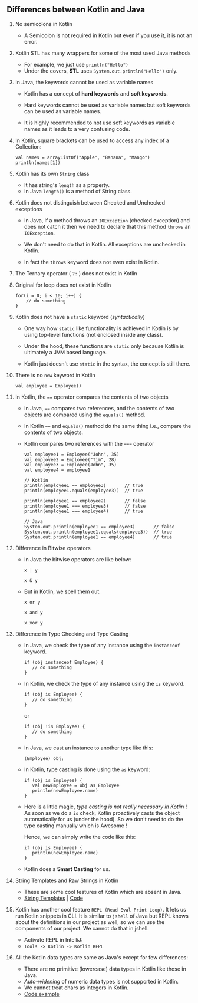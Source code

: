 ## Differences between Kotlin and Java


1. No semicolons in Kotlin
    * A Semicolon is not required in Kotlin but even if you use it, it is not an error.


2. Kotlin STL has many wrappers for some of the most used Java methods
    * For example, we just use `println("Hello")`
    * Under the covers, **STL** uses `System.out.println("Hello")` only.


3. In Java, the keywords cannot be used as variable names

    * Kotlin has a concept of **hard keywords** and **soft keywords**.

    * Hard keywords cannot be used as variable names but soft keywords can be used as variable names.

    * It is highly recommended to not use soft keywords as variable names as it leads to a
   very confusing code.


4. In Kotlin, square brackets can be used to access any index of a Collection:
    ```
    val names = arrayListOf("Apple", "Banana", "Mango")  
    println(names[1])
   ```

5.  Kotlin has its own `String` class
    * It has string's `length` as a property.
    * In Java `length()` is a method of String class.
 

6. Kotlin does not distinguish between Checked and Unchecked exceptions
    * In Java, if a method throws an `IOException` (checked exception) and does not catch it
      then we need to declare that this method `throws` an `IOException`.

    * We don't need to do that in Kotlin. All exceptions are unchecked in Kotlin.

    * In fact the `throws` keyword does not even exist in Kotlin.


7. The Ternary operator ( `?:` ) does not exist in Kotlin


8. Original for loop does not exist in Kotlin
    ```
    for(i = 0; i < 10; i++) {
        // do something 
    }
   ```


9. Kotlin does not have a `static` keyword (_syntactically_)

    * One way how `static` like functionality is achieved in Kotlin
      is by using top-level functions (not enclosed inside any class).

    * Under the hood, these functions are `static` only because Kotlin
      is ultimately a JVM based language.

    * Kotlin just doesn't use `static` in the syntax, the concept is still there.


10. There is no `new` keyword in Kotlin

       ```
       val employee = Employee()
       ```

11. In Kotlin, the `==` operator compares the contents of two objects

    * In Java, `==` compares two references, and the contents of two objects are compared using the `equals()` method.

    * In Kotlin `==` and `equals()` method do the same thing i.e., compare the contents of two objects.

    * Kotlin compares two references with the `===` operator

      ```
      val employee1 = Employee("John", 35)
      val employee2 = Employee("Tim", 28)
      val employee3 = Employee(John", 35)
      val employee4 = employee1
   
      // Kotlin
      println(employee1 == employee3)       // true
      println(employee1.equals(employee3))  // true
   
      println(employee1 == employee2)       // false
      println(employee1 === employee3)      // false
      println(employee1 === employee4)      // true
   
      // Java
      System.out.println(employee1 == employee3)       // false
      System.out.println(employee1.equals(employee3))  // true
      System.out.println(employee1 == employee4)       // true
      ```

12. Difference in Bitwise operators
   
    * In Java the bitwise operators are like below:
   
      `x | y`
   
      `x & y`

    * But in Kotlin, we spell them out:

      `x or y`

      `x and y`

      `x xor y`


13. Difference in Type Checking and Type Casting

    * In Java, we check the type of any instance using the `instanceof` keyword.
      ```
      if (obj instanceof Employee) {
         // do something
      }
      ```
    * In Kotlin, we check the type of any instance using the `is` keyword.
      ```
      if (obj is Employee) {
         // do something
      }
      ```
      or
      ```
      if (obj !is Employee) {
         // do something
      }
      ```
    * In Java, we cast an instance to another type like this:
      ```
      (Employee) obj;
      ```
    * In Kotlin, type casting is done using the `as` keyword:
      ```
      if (obj is Employee) {
         val newEmployee = obj as Employee
         println(newEmployee.name)
      }
      ```
    * Here is a little magic, _type casting is not really necessary in Kotlin_ !
      As soon as we do a `is` check, Kotlin proactively casts the object automatically for us (under the hood).
      So we don't need to do the type casting manually which is Awesome !

      Hence, we can simply write the code like this:
      ```
      if (obj is Employee) {
         println(newEmployee.name)
      }
      ```
    * Kotlin does a **Smart Casting** for us.


14. String Templates and Raw Strings in Kotlin

     * These are some cool features of Kotlin which are absent in Java.
     * [String Templates](https://github.com/abhinav-nath/all-about-kotlin/blob/master/src/com/codecafe/basics/stringtemplates/string-templates.md "String Templates in Kotlin") | [Code](https://github.com/abhinav-nath/all-about-kotlin/tree/master/src/com/codecafe/basics/stringtemplates "Code Examples")


15. Kotlin has another cool feature `REPL (Read Eval Print Loop)`. It lets us run Kotlin snippets in CLI.
    It is similar to `jshell` of Java but REPL knows about the definitions in our project as well, so we can use the components of our project.
    We cannot do that in jshell.
    - Activate REPL in IntelliJ:
    - `Tools -> Kotlin -> Kotlin REPL`


16. All the Kotlin data types are same as Java's except for few differences:
    - There are no primitive (lowercase) data types in Kotlin like those in Java.
    - _Auto-widening_ of numeric data types is not supported in Kotlin.
    - We cannot treat chars as integers in Kotlin.
    - [Code example](https://dummyurl.xyz "Datatypes in Kotlin")
